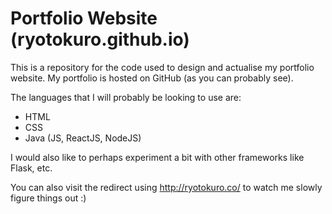 # Portfolio Website (ryotokuro.github.io)
This is a repository for the code used to design and actualise my portfolio website.
My portfolio is hosted on GitHub (as you can probably see).

The languages that I will probably be looking to use are:
* HTML
* CSS
* Java (JS, ReactJS, NodeJS)

I would also like to perhaps experiment a bit with other frameworks like Flask, etc.

You can also visit the redirect using http://ryotokuro.co/ to watch me slowly figure things out :)
